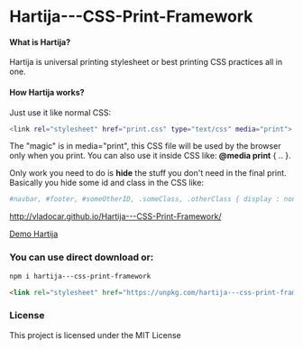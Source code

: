 Hartija---CSS-Print-Framework
=============================

#### What is Hartija?

Hartija is universal printing stylesheet or best printing CSS practices all in one.

####  How Hartija works?

Just use it like normal CSS:
```sh
<link rel="stylesheet" href="print.css" type="text/css" media="print">
```
The "magic" is in  media="print", this CSS file will be used by the browser only when you print. You can also use it inside CSS like: **@media print** { .. }.

Only work you need to do is **hide** the stuff you don't need in the final print. Basically you hide some id and class in the CSS like:
```sh
#navbar, #footer, #someOtherID, .someClass, .otherClass { display : none; }
```

http://vladocar.github.io/Hartija---CSS-Print-Framework/


[Demo Hartija](http://vladocar.github.io/Hartija---CSS-Print-Framework/hartija.html)

### You can use direct download or:

```sh
npm i hartija---css-print-framework 
```

```html
<link rel="stylesheet" href="https://unpkg.com/hartija---css-print-framework@1.0.0/print.css" type="text/css" media="print" charset="utf-8">
```


### License

This project is licensed under the MIT License

